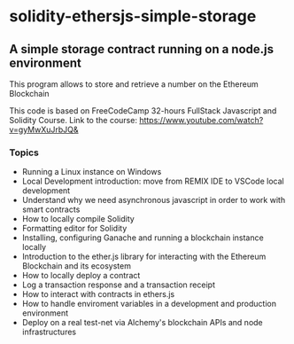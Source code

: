 # solidity-ethersjs-simple-storage
## A simple storage contract running on a node.js environment

This program allows to store and retrieve a number on the Ethereum Blockchain

This code is based on FreeCodeCamp 32-hours FullStack Javascript and Solidity Course.
Link to the course: https://www.youtube.com/watch?v=gyMwXuJrbJQ&

### Topics

- Running a Linux instance on Windows
- Local Development introduction: move from REMIX IDE to VSCode local development
- Understand why we need asynchronous javascript in order to work with smart contracts
- How to locally compile Solidity
- Formatting editor for Solidity
- Installing, configuring Ganache and running a blockchain instance locally
- Introduction to the ether.js library for interacting with the Ethereum Blockchain and its ecosystem
- How to locally deploy a contract
- Log a transaction response and a transaction receipt
- How to interact with contracts in ethers.js
- How to handle enviroment variables in a development and production environment
- Deploy on a real test-net via Alchemy's blockchain APIs and node infrastructures
